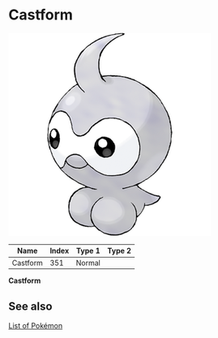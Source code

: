 # Castform


![Castform](images/351.png)

| **Name** | **Index** | **Type 1** | **Type 2** |
|----|----|----|----|
| Castform | 351 | Normal  |  |

**Castform** 

## See also

[List of Pokémon](../pokemon.md)
